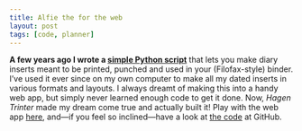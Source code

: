 ```yaml
---
title: Alfie the for the web
layout: post
tags: [code, planner]
---
```


**A few years ago I wrote a [simple Python script](https://github.com/hertze/Alfie)** that lets you make diary inserts meant to be printed, punched and used in your (Filofax-style) binder. I’ve used it ever since on my own computer to make all my dated inserts in various formats and layouts. I always dreamt of making this into a handy web app, but simply never learned enough code to get it done. Now, *Hagen Trinter* made my dream come true and actually built it! Play with the web app [here](https://alfieweb.7c8.de), and—if you feel so inclined—have a look at [the code](https://github.com/htrinter/alfieweb) at GitHub.
